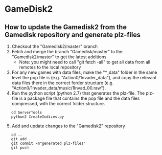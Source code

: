 # GameDisk2

## How to update the Gamedisk2 from the Gamedisk repository and generate plz-files
1) Checkout the "Gamedisk2/master" branch
2) Fetch and merge the branch "Gamedisk/master" to the "Gamedisk2/master" to get the latest additions
   - Note: you might need to call "git fetch -all" to get all data from all remotes to the local repository
3) For any new games with data files, make the "*_data" folder in the same level the pop file is (e.g. "Action0/1nvader_data"), and copy the relevant data files there in the correct forder structure (e.g. "Action0/1nvader_data/music/1Invad_00.raw").
4) Run the python script (python 2.7) that generates the plz-file. The plz-file is a package file that contains the pop file and the data files compressed, with the correct folder structure.
```
   cd ServerTools
   python2 CreateIndices.py
```   
5) Add and update changes to the "Gamedisk2" repository 
```
   cd ..
   git add .
   git commit -m"generated plz-files"
   git push 
```

